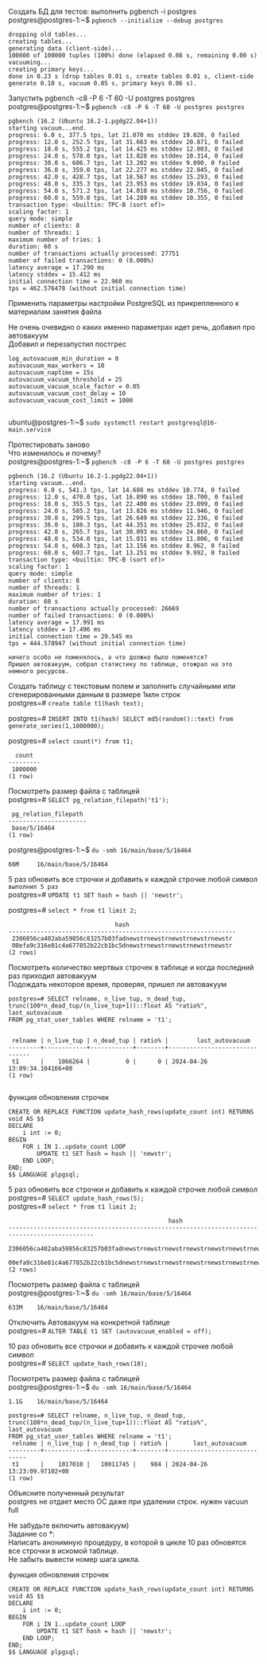 Создать БД для тестов: выполнить pgbench -i postgres    
postgres@postgres-1:~$ `pgbench --initialize --debug postgres`    
```  
dropping old tables...  
creating tables...  
generating data (client-side)...  
100000 of 100000 tuples (100%) done (elapsed 0.08 s, remaining 0.00 s)  
vacuuming...  
creating primary keys...  
done in 0.23 s (drop tables 0.01 s, create tables 0.01 s, client-side generate 0.10 s, vacuum 0.05 s, primary keys 0.06 s).  
```  
  
Запустить pgbench -c8 -P 6 -T 60 -U postgres postgres  
postgres@postgres-1:~$ `pgbench -c8 -P 6 -T 60 -U postgres postgres`  
  
```  
pgbench (16.2 (Ubuntu 16.2-1.pgdg22.04+1))  
starting vacuum...end.  
progress: 6.0 s, 377.5 tps, lat 21.070 ms stddev 19.020, 0 failed  
progress: 12.0 s, 252.5 tps, lat 31.663 ms stddev 20.871, 0 failed  
progress: 18.0 s, 555.2 tps, lat 14.425 ms stddev 12.003, 0 failed  
progress: 24.0 s, 578.0 tps, lat 13.828 ms stddev 10.314, 0 failed  
progress: 30.0 s, 606.7 tps, lat 13.202 ms stddev 9.090, 0 failed  
progress: 36.0 s, 359.0 tps, lat 22.277 ms stddev 22.845, 0 failed  
progress: 42.0 s, 428.7 tps, lat 18.567 ms stddev 15.293, 0 failed  
progress: 48.0 s, 335.3 tps, lat 23.953 ms stddev 19.834, 0 failed  
progress: 54.0 s, 571.2 tps, lat 14.010 ms stddev 10.756, 0 failed  
progress: 60.0 s, 559.8 tps, lat 14.289 ms stddev 10.355, 0 failed  
transaction type: <builtin: TPC-B (sort of)>  
scaling factor: 1  
query mode: simple  
number of clients: 8  
number of threads: 1  
maximum number of tries: 1  
duration: 60 s  
number of transactions actually processed: 27751  
number of failed transactions: 0 (0.000%)  
latency average = 17.290 ms  
latency stddev = 15.412 ms  
initial connection time = 22.960 ms  
tps = 462.576478 (without initial connection time)  
```  
  
Применить параметры настройки PostgreSQL из прикрепленного к материалам занятия файла  

Не очень очевидно о каких именно параметрах идет речь, добавил про автовакуум  
Добавил и перезапустил постгрес  

```  
log_autovacuum_min_duration = 0  
autovacuum_max_workers = 10  
autovacuum_naptime = 15s  
autovacuum_vacuum_threshold = 25  
autovacuum_vacuum_scale_factor = 0.05  
autovacuum_vacuum_cost_delay = 10  
autovacuum_vacuum_cost_limit = 1000  
  
```  
ubuntu@postgres-1:~$ `sudo systemctl restart postgresql@16-main.service`    
  
  
  
  
Протестировать заново  
Что изменилось и почему?  
postgres@postgres-1:~$ `pgbench -c8 -P 6 -T 60 -U postgres postgres`  
```  
pgbench (16.2 (Ubuntu 16.2-1.pgdg22.04+1))  
starting vacuum...end.  
progress: 6.0 s, 541.3 tps, lat 14.688 ms stddev 10.774, 0 failed  
progress: 12.0 s, 470.0 tps, lat 16.890 ms stddev 18.700, 0 failed  
progress: 18.0 s, 355.5 tps, lat 22.400 ms stddev 23.099, 0 failed  
progress: 24.0 s, 585.2 tps, lat 13.826 ms stddev 11.946, 0 failed  
progress: 30.0 s, 299.5 tps, lat 26.649 ms stddev 22.336, 0 failed  
progress: 36.0 s, 180.3 tps, lat 44.351 ms stddev 25.832, 0 failed  
progress: 42.0 s, 265.7 tps, lat 30.093 ms stddev 24.860, 0 failed  
progress: 48.0 s, 534.0 tps, lat 15.031 ms stddev 11.806, 0 failed  
progress: 54.0 s, 608.3 tps, lat 13.156 ms stddev 8.962, 0 failed  
progress: 60.0 s, 603.7 tps, lat 13.251 ms stddev 9.992, 0 failed  
transaction type: <builtin: TPC-B (sort of)>  
scaling factor: 1  
query mode: simple  
number of clients: 8  
number of threads: 1  
maximum number of tries: 1  
duration: 60 s  
number of transactions actually processed: 26669  
number of failed transactions: 0 (0.000%)  
latency average = 17.991 ms  
latency stddev = 17.496 ms  
initial connection time = 29.545 ms  
tps = 444.578947 (without initial connection time)  
```  
  
  
`ничего особо не поменялось, а что должно было поменятся?`  
`Пришел автовакуум, собрал статистику по таблице, отожрал на это немного ресурсов.`  
  
Создать таблицу с текстовым полем и заполнить случайными или сгенерированными данным в размере 1млн строк  
postgres=# `create table t1(hash text);`  
  
postgres=# `INSERT INTO t1(hash) SELECT md5(random()::text) from generate_series(1,1000000);`  
  
postgres=# `select count(*) from t1;`  
```  
  count  
---------  
 1000000  
(1 row)  
```  
  
  
Посмотреть размер файла с таблицей  
postgres=# `SELECT pg_relation_filepath('t1');`  
```  
 pg_relation_filepath  
----------------------  
 base/5/16464  
(1 row)  
```  
postgres@postgres-1:~$ `du -smh 16/main/base/5/16464`  
```  
66M     16/main/base/5/16464  
```  
  
  
5 раз обновить все строчки и добавить к каждой строчке любой символ  
`выполнил 5 раз`    
postgres=# `UPDATE t1 SET hash = hash || 'newstr';`    
  
postgres=# `select * from t1 limit 2;`  
  
```  
                              hash  
----------------------------------------------------------------  
 2306056ca402aba59856c83257b03fadnewstrnewstrnewstrnewstrnewstr  
 00efa9c316e81c4a677852b22cb1bc5dnewstrnewstrnewstrnewstrnewstr  
(2 rows)  
```  
  
  
Посмотреть количество мертвых строчек в таблице и когда последний раз приходил автовакуум  
Подождать некоторое время, проверяя, пришел ли автовакуум  
  
```  
postgres=# SELECT relname, n_live_tup, n_dead_tup,  
trunc(100*n_dead_tup/(n_live_tup+1))::float AS "ratio%", last_autovacuum  
FROM pg_stat_user_tables WHERE relname = 't1';  
  
  
 relname | n_live_tup | n_dead_tup | ratio% |        last_autovacuum  
---------+------------+------------+--------+-------------------------------  
 t1      |    1066264 |          0 |      0 | 2024-04-26 13:09:34.104166+00  
(1 row)  
  
```  
  
функция обновления строчек  
  
```  
CREATE OR REPLACE FUNCTION update_hash_rows(update_count int) RETURNS void AS $$  
DECLARE  
    i int := 0;  
BEGIN  
    FOR i IN 1..update_count LOOP  
        UPDATE t1 SET hash = hash || 'newstr';  
    END LOOP;  
END;  
$$ LANGUAGE plpgsql;  
```  
  
  
  
  
5 раз обновить все строчки и добавить к каждой строчке любой символ    
postgres=# `SELECT update_hash_rows(5);`    
postgres=# `select * from t1 limit 2;`    
```  
                                             hash  
----------------------------------------------------------------------------------------------  
 2306056ca402aba59856c83257b03fadnewstrnewstrnewstrnewstrnewstrnewstrnewstrnewstrnewstrnewstr  
 00efa9c316e81c4a677852b22cb1bc5dnewstrnewstrnewstrnewstrnewstrnewstrnewstrnewstrnewstrnewstr  
(2 rows)  
```  
  
  
Посмотреть размер файла с таблицей  
postgres@postgres-1:~$ `du -smh 16/main/base/5/16464`  
  
```  
633M    16/main/base/5/16464  
```  
  
Отключить Автовакуум на конкретной таблице  
postgres=# `ALTER TABLE t1 SET (autovacuum_enabled = off);`  
  
10 раз обновить все строчки и добавить к каждой строчке любой символ  
postgres=# `SELECT update_hash_rows(10);`  
  
Посмотреть размер файла с таблицей  
postgres@postgres-1:~$ `du -smh 16/main/base/5/16464`  
```  
1.1G    16/main/base/5/16464  
```  
```  
postgres=# SELECT relname, n_live_tup, n_dead_tup,  
trunc(100*n_dead_tup/(n_live_tup+1))::float AS "ratio%", last_autovacuum  
FROM pg_stat_user_tables WHERE relname = 't1';  
 relname | n_live_tup | n_dead_tup | ratio% |       last_autovacuum  
---------+------------+------------+--------+------------------------------  
 t1      |    1017010 |   10011745 |    984 | 2024-04-26 13:23:09.97102+00  
(1 row)  
```  
  
Объясните полученный результат  
postgres не отдает место ОС даже при удалении строк. нужен vacuun full    
  
Не забудьте включить автовакуум)  
Задание со *:  
Написать анонимную процедуру, в которой в цикле 10 раз обновятся все строчки в искомой таблице.  
Не забыть вывести номер шага цикла.  
  
функция обновления строчек  
  
```  
CREATE OR REPLACE FUNCTION update_hash_rows(update_count int) RETURNS void AS $$  
DECLARE  
    i int := 0;  
BEGIN  
    FOR i IN 1..update_count LOOP  
        UPDATE t1 SET hash = hash || 'newstr';  
    END LOOP;  
END;  
$$ LANGUAGE plpgsql;  
```  